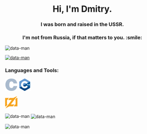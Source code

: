 <h1 align="center">Hi, I'm Dmitry.</h1>
<h3 align="center">I was born and raised in the USSR.</h3>
<h3 align="center">I'm not from Russia, if that matters to you. :smile:</h3>

<p align="left"> <img src="https://komarev.com/ghpvc/?username=data-man&label=Profile%20views&color=0e75b6&style=flat" alt="data-man" /> </p>

<p align="left"> <a href="https://github.com/ryo-ma/github-profile-trophy"><img src="https://github-profile-trophy.vercel.app/?username=data-man" alt="data-man" /></a> </p>


<h3 align="left">Languages and Tools:</h3>
<p align="left">
<img src="https://raw.githubusercontent.com/devicons/devicon/master/icons/c/c-original.svg" alt="c" width="40" height="40"/>
<img src="https://raw.githubusercontent.com/devicons/devicon/master/icons/cplusplus/cplusplus-original.svg" alt="cplusplus" width="40" height="40"/></p>
<img src="https://github.com/ziglang/logo/raw/master/zig-mark.svg" alt="zig" width="40" height="40"/>

<p><img align="left" src="https://github-readme-stats.vercel.app/api/top-langs?username=data-man&show_icons=true&locale=en&layout=compact" alt="data-man" /></p>

<p>&nbsp;<img align="center" src="https://github-readme-stats.vercel.app/api?username=data-man&show_icons=true&locale=en" alt="data-man" /></p>

<p><img align="center" src="https://github-readme-streak-stats.herokuapp.com/?user=data-man&" alt="data-man" /></p>
